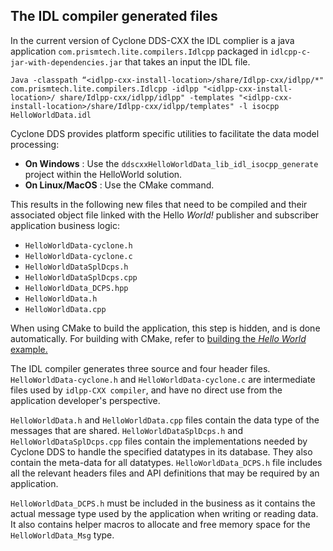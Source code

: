## The IDL compiler generated files


In the current version of Cyclone DDS-CXX the IDL complier is a java application `com.prismtech.lite.compilers.Idlcpp` packaged in `idlcpp-c-jar-with-dependencies.jar` that takes an input the IDL file.

```
Java -classpath “<idlpp-cxx-install-location>/share/Idlpp-cxx/idlpp/*" com.prismtech.lite.compilers.Idlcpp -idlpp "<idlpp-cxx-install-location>/ share/Idlpp-cxx/idlpp/idlpp" -templates "<idlpp-cxx-install-location>/share/Idlpp-cxx/idlpp/templates" -l isocpp HelloWorldData.idl
```


Cyclone DDS provides platform specific utilities to facilitate the data model processing:

- **On Windows** : Use the `ddscxxHelloWorldData_lib_idl_isocpp_generate` project within the HelloWorld solution.
- **On Linux/MacOS** : Use the CMake command.

This results in the following new files that need to be compiled and their associated object file linked with the Hello _World!_ publisher and subscriber application business logic:

- `HelloWorldData-cyclone.h`
- `HelloWorldData-cyclone.c`
- `HelloWorldDataSplDcps.h`
- `HelloWorldDataSplDcps.cpp`
- `HelloWorldData_DCPS.hpp`
- `HelloWorldData.h`
- `HelloWorldData.cpp `

When using CMake to build the application, this step is hidden, and is done automatically. For building with CMake, refer to [building the _Hello World_ example.](Build-cxx-app/build-the-dds-cxx-hello-world-example.html)

The IDL compiler generates three source and four header files. `HelloWorldData-cyclone.h` and `HelloWorldData-cyclone.c` are intermediate files used by `idlpp-CXX compiler`, and have no direct use from the application developer's perspective.

`HelloWorldData.h` and `HelloWorldData.cpp` files contain the data type of the messages that are shared. `HelloWorldDataSplDcps.h` and `HelloWorldDataSplDcps.cpp` files contain the implementations needed by Cyclone DDS to handle the specified datatypes in its database. They also contain the meta-data for all datatypes. `HelloWorldData_DCPS.h` file includes all the relevant headers files and API definitions that may be required by an application.

`HelloWorldData_DCPS.h` must be included in the business as it contains the actual message type used by the application when writing or reading data. It also contains helper macros to allocate and free memory space for the `HelloWorldData_Msg` type.